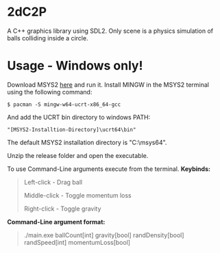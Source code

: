 # 2dC2P

A C++ graphics library using SDL2.
Only scene is a physics simulation of balls colliding inside a circle.

# Usage - Windows only!

Download MSYS2 [here](https://www.msys2.org) and run it.
Install MINGW in the MSYS2 terminal using the following command:

    $ pacman -S mingw-w64-ucrt-x86_64-gcc

And add the UCRT bin directory to windows PATH:

    "[MSYS2-Installtion-Directory]\ucrt64\bin"

The default MSYS2 installation directory is "C:\msys64".

Unzip the release folder and open the executable.

To use Command-Line arguments execute from the terminal.
**Keybinds:**

> Left-click - Drag ball
> 
> Middle-click - Toggle momentum loss
> 
> Right-click - Toggle gravity

**Command-Line argument format:**

> ./main.exe ballCount[int] gravity[bool] randDensity[bool] randSpeed[int] momentumLoss[bool]
